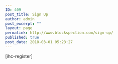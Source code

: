 ```yaml
---
ID: 409
post_title: Sign Up
author: admin
post_excerpt: ""
layout: page
permalink: http://www.blockspection.com/sign-up/
published: true
post_date: 2018-03-01 05:23:27
---
```

[ihc-register]